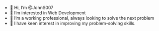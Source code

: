 - 👋 Hi, I’m @JohnS007
- 👀 I’m interested in Web Development
- 🌱 I’m a working professional, always looking to solve the next problem
- 💞️ I have keen interest in improving my problem-solving skills.

<!---
JohnS007/JohnS007 is a ✨ special ✨ repository because its `README.md` (this file) appears on your GitHub profile.
You can click the Preview link to take a look at your changes.
--->
